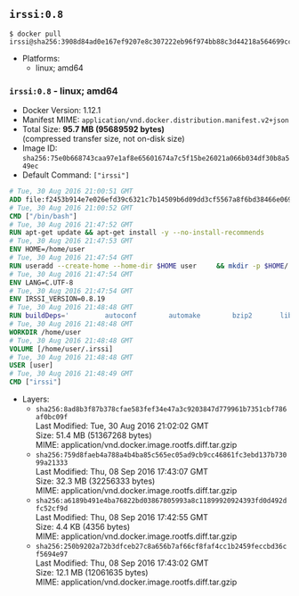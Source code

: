 ## `irssi:0.8`

```console
$ docker pull irssi@sha256:3908d84ad0e167ef9207e8c307222eb96f974bb88c3d44218a564699cc3ef616
```

-	Platforms:
	-	linux; amd64

### `irssi:0.8` - linux; amd64

-	Docker Version: 1.12.1
-	Manifest MIME: `application/vnd.docker.distribution.manifest.v2+json`
-	Total Size: **95.7 MB (95689592 bytes)**  
	(compressed transfer size, not on-disk size)
-	Image ID: `sha256:75e0b668743caa97e1af8e65601674a7c5f15be26021a066b034df30b8a549ec`
-	Default Command: `["irssi"]`

```dockerfile
# Tue, 30 Aug 2016 21:00:51 GMT
ADD file:f2453b914e7e026efd39c6321c7b14509b6d09dd3cf5567a8f6bd38466e06954 in / 
# Tue, 30 Aug 2016 21:00:52 GMT
CMD ["/bin/bash"]
# Tue, 30 Aug 2016 21:47:52 GMT
RUN apt-get update && apt-get install -y --no-install-recommends 		ca-certificates 		libdatetime-perl 		libglib2.0-0 		libwww-perl 		perl 		wget 	&& rm -rf /var/lib/apt/lists/*
# Tue, 30 Aug 2016 21:47:53 GMT
ENV HOME=/home/user
# Tue, 30 Aug 2016 21:47:54 GMT
RUN useradd --create-home --home-dir $HOME user 	&& mkdir -p $HOME/.irssi 	&& chown -R user:user $HOME
# Tue, 30 Aug 2016 21:47:54 GMT
ENV LANG=C.UTF-8
# Tue, 30 Aug 2016 21:47:54 GMT
ENV IRSSI_VERSION=0.8.19
# Tue, 30 Aug 2016 21:48:48 GMT
RUN buildDeps=' 		autoconf 		automake 		bzip2 		libglib2.0-dev 		libncurses-dev 		libperl-dev 		libssl-dev 		libtool 		lynx 		make 		pkg-config 		xz-utils 	' 	&& set -x 	&& apt-get update && apt-get install -y $buildDeps --no-install-recommends 	&& rm -rf /var/lib/apt/lists/* 	&& wget "https://github.com/irssi/irssi/releases/download/${IRSSI_VERSION}/irssi-${IRSSI_VERSION}.tar.xz" -O /tmp/irssi.tar.xz 	&& wget "https://github.com/irssi/irssi/releases/download/${IRSSI_VERSION}/irssi-${IRSSI_VERSION}.tar.xz.asc" -O /tmp/irssi.tar.xz.asc 	&& export GNUPGHOME="$(mktemp -d)" 	&& gpg --keyserver ha.pool.sks-keyservers.net --recv-keys 7EE65E3082A5FB06AC7C368D00CCB587DDBEF0E1 	&& gpg --batch --verify /tmp/irssi.tar.xz.asc /tmp/irssi.tar.xz 	&& rm -r "$GNUPGHOME" /tmp/irssi.tar.xz.asc 	&& mkdir -p /usr/src/irssi 	&& tar -xf /tmp/irssi.tar.xz -C /usr/src/irssi --strip-components 1 	&& rm /tmp/irssi.tar.xz 	&& cd /usr/src/irssi 	&& ./configure 		--enable-true-color 		--with-bot 		--with-proxy 		--with-socks 	&& make -j$(nproc) 	&& make install 	&& rm -rf /usr/src/irssi 	&& apt-get purge -y --auto-remove $buildDeps
# Tue, 30 Aug 2016 21:48:48 GMT
WORKDIR /home/user
# Tue, 30 Aug 2016 21:48:48 GMT
VOLUME [/home/user/.irssi]
# Tue, 30 Aug 2016 21:48:48 GMT
USER [user]
# Tue, 30 Aug 2016 21:48:49 GMT
CMD ["irssi"]
```

-	Layers:
	-	`sha256:8ad8b3f87b378cfae583fef34e47a3c9203847d779961b7351cbf786af0bc09f`  
		Last Modified: Tue, 30 Aug 2016 21:02:02 GMT  
		Size: 51.4 MB (51367268 bytes)  
		MIME: application/vnd.docker.image.rootfs.diff.tar.gzip
	-	`sha256:759d8faeb4a788a4b4ba85c565ec05ad9cb9cc46861fc3ebd137b73099a21333`  
		Last Modified: Thu, 08 Sep 2016 17:43:07 GMT  
		Size: 32.3 MB (32256333 bytes)  
		MIME: application/vnd.docker.image.rootfs.diff.tar.gzip
	-	`sha256:a6189b491e4ba76822bd03867805993a8c11899920924393fd0d492dfc52cf9d`  
		Last Modified: Thu, 08 Sep 2016 17:42:55 GMT  
		Size: 4.4 KB (4356 bytes)  
		MIME: application/vnd.docker.image.rootfs.diff.tar.gzip
	-	`sha256:250b9202a72b3dfceb27c8a656b7af66cf8faf4cc1b2459feccbd36cf5694e97`  
		Last Modified: Thu, 08 Sep 2016 17:43:02 GMT  
		Size: 12.1 MB (12061635 bytes)  
		MIME: application/vnd.docker.image.rootfs.diff.tar.gzip
